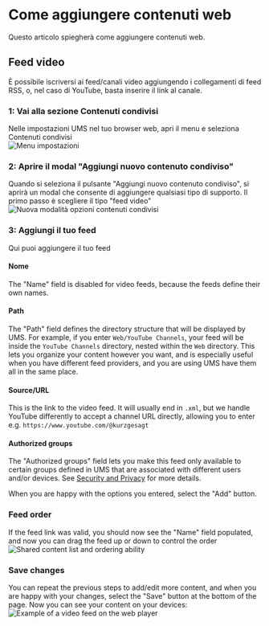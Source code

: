 # Come aggiungere contenuti web

Questo articolo spiegherà come aggiungere contenuti web.

## Feed video

È possibile iscriversi ai feed/canali video aggiungendo i collegamenti di feed RSS, o, nel caso di YouTube, basta inserire il link al canale.

### 1: Vai alla sezione Contenuti condivisi

Nelle impostazioni UMS nel tuo browser web, apri il menu e seleziona Contenuti condivisi\
![Menu impostazioni](@site/docs/guides/img/how-to-add-web-content-1-shared-content.png)

### 2: Aprire il modal "Aggiungi nuovo contenuto condiviso"

Quando si seleziona il pulsante "Aggiungi nuovo contenuto condiviso", si aprirà un modal che consente di aggiungere qualsiasi tipo di supporto. Il primo passo è scegliere il tipo "feed video"\
![Nuova modalità opzioni contenuti condivisi](@site/docs/guides/img/how-to-add-web-content-2-add-modal.png)

### 3: Aggiungi il tuo feed

Qui puoi aggiungere il tuo feed

#### Nome

The "Name" field is disabled for video feeds, because the feeds define their own names.

#### Path

The "Path" field defines the directory structure that will be displayed by UMS. For example, if you enter `Web/YouTube Channels`, your feed will be inside the `YouTube Channels` directory, nested within the `Web` directory. This lets you organize your content however you want, and is especially useful when you have different feed providers, and you are using UMS have them all in the same place.

#### Source/URL

This is the link to the video feed. It will usually end in `.xml`, but we handle YouTube differently to accept a channel URL directly, allowing you to enter e.g. `https://www.youtube.com/@kurzgesagt`

#### Authorized groups

The "Authorized groups" field lets you make this feed only available to certain groups defined in UMS that are associated with different users and/or devices. See [Security and Privacy](../configuration/security-and-privacy.md#link-person-to-renderer) for more details.

When you are happy with the options you entered, select the "Add" button.

### Feed order

If the feed link was valid, you should now see the "Name" field populated, and now you can drag the feed up or down to control the order\
![Shared content list and ordering ability](@site/docs/guides/img/how-to-add-web-content-3-see-name-and-sort.png)

### Save changes

You can repeat the previous steps to add/edit more content, and when you are happy with your changes, select the "Save" button at the bottom of the page. Now you can see your content on your devices:\
![Example of a video feed on the web player](@site/docs/guides/img/how-to-add-web-content-4-feed-player.png)
